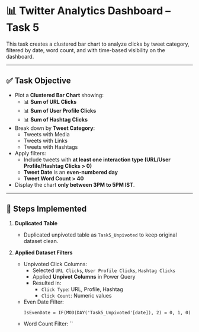 # 📊 Twitter Analytics Dashboard – Task 5

This task creates a clustered bar chart to analyze clicks by tweet category, filtered by date, word count, and with time-based visibility on the dashboard.

---

## ✅ Task Objective
- Plot a **Clustered Bar Chart** showing:
  - 📊 **Sum of URL Clicks**
  - 📊 **Sum of User Profile Clicks**
  - 📊 **Sum of Hashtag Clicks**
- Break down by **Tweet Category**:
  - Tweets with Media
  - Tweets with Links
  - Tweets with Hashtags
- Apply filters:
  - Include tweets with **at least one interaction type (URL/User Profile/Hashtag Clicks > 0)**
  - **Tweet Date** is an **even-numbered day**
  - **Tweet Word Count > 40**
- Display the chart **only between 3PM to 5PM IST**.

---

## 📝 Steps Implemented
1. **Duplicated Table**
   - Duplicated unpivoted table as `Task5_Unpivoted` to keep original dataset clean.

2. **Applied Dataset Filters**
   - Unpivoted Click Columns:
     - Selected `URL Clicks`, `User Profile Clicks`, `Hashtag Clicks`
     - Applied **Unpivot Columns** in Power Query
     - Resulted in:
       - `Click Type`: URL, Profile, Hashtag
       - `Click Count`: Numeric values
   - Even Date Filter:
     ```DAX
     IsEvenDate = IF(MOD(DAY('Task5_Unpivoted'[date]), 2) = 0, 1, 0)
     ```
   - Word Count Filter:
     ``
